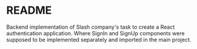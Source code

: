 # README #

Backend implementation of Slash company's task to create a React authentication application. Where SignIn and SignUp components were supposed to be implemented separately and imported in the main project.
